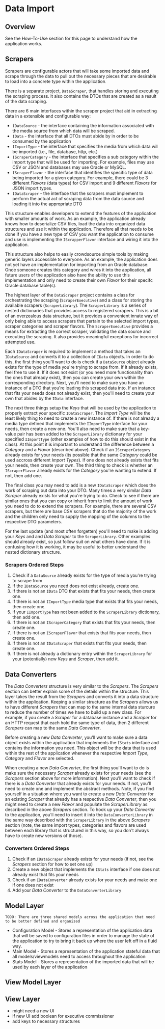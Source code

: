 # Data Import

## Overview

See the How-To-Use section for this page to understand how the application works.

## Scrapers

Scrapers are configurable actors that will take some imported data and scrape through the data to pull out the necessary pieces that are desirable to load into a concrete type within the application.

There is a separate project, `DataScraper`, that handles storing and executing the scraping process. It also contains the DTOs that are created as a result of the data scraping.

There are 6 main interfaces within the scraper project that aid in extracting data in a extensible and configurable way:

- `IDataSource` - the interface containing the information associated with the media source from which data will be scraped.
- `IData` - the interface that all DTOs must abide by in order to be consumed by the application
- `IImportType` - the interface that specifies the media from which data will be imported (i.e., file, database, http, etc.)
- `IScraperCategory` - the interface that specifies a sub category within the import type that will be used for importing. For example, files may use CSV or JSON and databases may use Oracle or MySQL.
- `IScraperFlavor` - the interface that identifies the specific type of data being imported for a given category. For example, there could be 3 different *Flavors* (data types) for CSV import and 9 different *Flavors* for JSON import types.
- `IDataScraper` - the interface that the scrapers must implement to perform the actual act of scraping data from the data source and loading it into the appropriate DTO

This structure enables developers to extend the features of the application with smaller amounts of work. As an example, the application already knows how to deserialize CSV files, load the data into organized data structures and use it within the application. Therefore all that needs to be done if you have a new type of CSV you want the application to consume and use is implementing the `IScrapperFlavor` interface and wiring it into the application.

This structure also helps to easily crowdsource simple tools by making generic layers accessible to everyone. As an example, the application does not yet have an implementation for importing from an Oracle database. Once someone creates this category and wires it into the application, all future users of the application also have the ability to use this implementation and only need to create their own *Flavor* for their specifc Oracle database table(s).

The highest layer of the `DataScraper` project contains a class for orchestrating the scraping (`ScraperExecutive`) and a class for storing the available scrapers (`ScraperLibrary`). The `ScraperLibrary` is a series of nested dictionaries that provides access to registered scrapers. This is a bit of an overzealous data structure, but it provides a convenient innate way of only being able to access scrapers that pertain to the selected import types, scraper categories and scraper flavors. The `ScraperExecutive` provides a means for extracting the correct scraper, validating the data source and executing the scraping. It also provides meaningful exceptions for incorrect attempted use.

Each `IDataScraper` is required to implement a method that takes an `IDataSource` and converts it to a collection of `IData` objects. In order to do this, the first thing you'll want to do is check if a `DataSource` object already exists for the type of media you're trying to scrape from. If it already exists, feel free to use it. If it does not exist (or you need more functionality than the ones that already exist), then you can create your own within the corresponding directory. Next, you'll need to make sure you have an instance of a DTO that you're loading this scraped data into. If an instance that fits your needs does not already exist, then you'll need to create your own that abides by the `IData` interface.

The next three things setup the *Keys* that will be used by the application to properly extract your specific `IDataScraper`. The *Import Type* will be the least likely thing to need to create a new instance of. If there is not already a media type defined that implements the `IImportType` interface for your needs, then create a new one. You'll also need to make sure that a key-value pair has been added to the `ScraperLibrary` dictionary for your specified `IImportType` (other examples of how to do this should exist in the class). At this point it is important to understand the difference between a *Category* and a *Flavor* (described above). Check if an `IScraperCategory` already exists for your needs (its possible that the same *Category* could be used accross different *Import Types*). If one does not already exists that fits your needs, then create your own. The third thing to check is whether an `IScraperFlavor` already exists for the *Category* you're wanting to extend. If not, then add one.

The final class you may need to add is a new `IDataScraper` which does the work of scraping out data into your DTO. Many times a very similar *Data Scraper* already exists for what you're trying to do. Check to see if there are similar ones that you can copy or inherit from to limit the amount of work you need to do to extend the scrapers. For example, there are several CSV scrapers, but there are base CSV scrapers that do the majority of the work and the children only need to supply the mapping of the columns to the respective DTO parameters.

For the last update (and most often forgetten) you'll need to make is adding your *Keys* and and *Data Scraper* to the `ScraperLibrary`. Other examples should already exist, so just follow suit on what others have done. If it is confusing how it is working, it may be useful to better understand the nested dictionary structure.

### Scrapers Ordered Steps

1. Check if a `DataSource` already exists for the type of media you're trying to scrape from
2. If the `IDataSource` you need does not exist already, create one.
3. If there is not an `IData` DTO that exists that fits your needs, then create one.
4. If there is not an `IImportType` media type that exists that fits your needs, then create one.
5. If your `IImportType` has not been added to the `ScraperLibrary` dictionary, then add one.
6. If there is not an `IScraperCategory` that exists that fits your needs, then create one.
7. If there is not an `IScraperFlavor` that exists that fits your needs, then create one.
8. If there is not an `IDataScraper` that exists that fits your needs, then create one.
9. If there is not already a dictionary entry within the `ScraperLibrary` for your (potentially) new *Keys* and *Scraper*, then add it.

## Data Converters

The *Data Converters* structure is very similar to the *Scrapers*. The *Scrapers* section can better explain some of the details within the structure. This layer takes the result from the *Scrapers* and converts it into a data structure within the application. Keeping a similar structure as the *Scrapers* allows us to have different *Scrapers* that can map to the same internal data sturcure to reduce the number of times we have to build up a new class. For example, if you create a *Scraper* for a database instance and a *Scraper* for an HTTP request that each hold the same type of data, then 2 different *Scrapers* can map to the same *Data Converter*.

Before creating a new *Data Converter*, you'll want to make sure a data object exists within the application that implements the `IStats` interface and contains the information you need. This object will be the data that is used within the rest of the application whenever the respective *Import Type*, *Category* and *Flavor* are selected. 

When creating a new *Data Converter*, the first thing you'll want to do is make sure the necessary *Scraper* already exists for your needs (see the *Scrapers* section above for more information). Next you'll want to check if there is a *Data Converter* that already exists for your needs. If not, you'll need to create one and implement the abstract methods. Note, if you find yourself in a situation where you want to create a new *Data Converter* for an existing *Scraper* that already has a respective *Data Converter*, then you might need to create a new *Flavor* and populate the *ScraperLibrary* as described in the above *Scrapers* section. To hook up your *Data Converter* to the application, you'll need to insert it into the `DataConverterLibrary` in the same way described with the `ScraperLibrary` in the above *Scrapers* section (note, the same import types, categories and flavors are used between each library that is structured in this way, so you don't always have to create new versions of those).

### Converters Ordered Steps

1. Check if an `IDataScraper` already exists for your needs (if not, see the *Scrapers* section for how to set one up)
2. Create a new object that implements the `IStats` interface if one does not already exist that fits your needs
3. Check if an `IDataConverter` already exists for your needs and make one if one does not exist
4. Add your *Data Converter* to the `DataConverterLibrary`

## Model Layer

`TODO: There are three shared models across the application that need to be better defined and organized`

- Configuration Model - Stores a representation of the application data that will be saved to configuration files in order to manage the state of the application to try to bring it back up where the user left off in a fluid way.
- Main Model - Stores a representation of the application stateful data that all models/viewmodels need to access throughout the application
- Stats Model - Stores a representation of the imported data that will be used by each layer of the application

## View Model Layer

## View Layer

- might need a new UI
- if new UI add boolean for executive commissioner
- add keys to necessary structures
